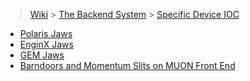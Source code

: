 > [Wiki](Home) > [The Backend System](The-Backend-System) > [Specific Device IOC](Specific-Device-IOC)

* [Polaris Jaws](Polaris-Jaws)
* [EnginX Jaws](EnginX-Jaws)
* [GEM Jaws](GEM-Jaws)
* [Barndoors and Momentum Slits on MUON Front End](Barndoors-and-Momentum-Slits-on-MUON-Front-End)